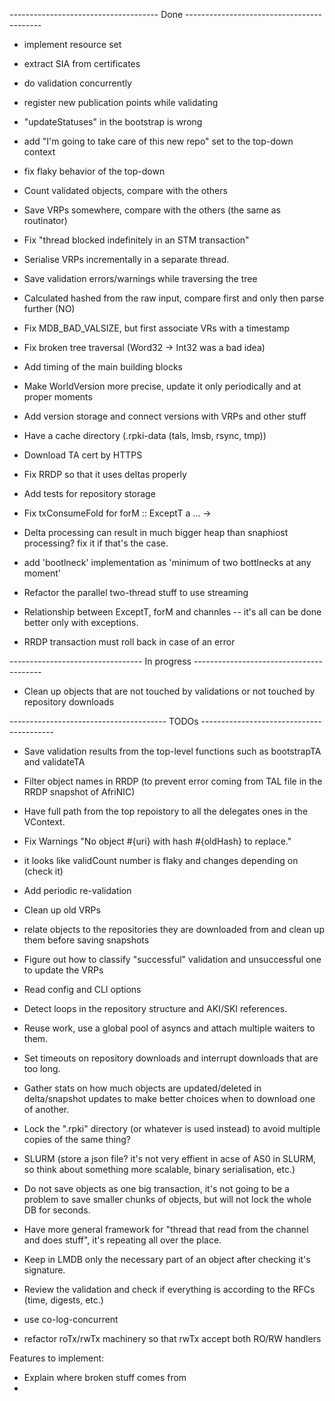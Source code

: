 ------------------------------------- Done ------------------------------------------
+ implement resource set
+ extract SIA from certificates
+ do validation concurrently 

+ register new publication points while validating

+ "updateStatuses" in the bootstrap is wrong
+ add "I'm going to take care of this new repo" set to the top-down context

+ fix flaky behavior of the top-down
+ Count validated objects, compare with the others
+ Save VRPs somewhere, compare with the others (the same as routinator)
+ Fix "thread blocked indefinitely in an STM transaction"
+ Serialise VRPs incrementally in a separate thread.
+ Save validation errors/warnings while traversing the tree
+ Calculated hashed from the raw input, compare first and only then parse further (NO)
+ Fix MDB_BAD_VALSIZE, but first associate VRs with a timestamp
+ Fix broken tree traversal (Word32 -> Int32 was a bad idea)
+ Add timing of the main building blocks
+ Make WorldVersion more precise, update it only periodically and at proper moments
+ Add version storage and connect versions with VRPs and other stuff
+ Have a cache directory (.rpki-data (tals, lmsb, rsync, tmp))
+ Download TA cert by HTTPS 
+ Fix RRDP so that it uses deltas properly
+ Add tests for repository storage
+ Fix txConsumeFold for forM :: ExceptT a ... -> 
+ Delta processing can result in much bigger heap than snaphiost processing? fix it if that's the case.
+ add 'bootlneck' implementation as 'minimum of two bottlnecks at any moment'
+ Refactor the parallel two-thread stuff to use streaming
+ Relationship between ExceptT, forM and channles -- it's all can be done better only with exceptions.
+ RRDP transaction must roll back in case of an error

---------------------------------  In progress ----------------------------------------


- Clean up objects that are not touched by validations or not touched by repository downloads

--------------------------------------- TODOs -----------------------------------------

- Save validation results from the top-level functions such as bootstrapTA and validateTA
- Filter object names in RRDP (to prevent error coming from TAL file in the RRDP snapshot of AfriNIC)
- Have full path from the top repoistory to all the delegates ones in the VContext.
- Fix Warnings "No object #{uri} with hash #{oldHash} to replace."
- it looks like validCount number is flaky and changes depending on (check it)
- Add periodic re-validation
- Clean up old VRPs 
- relate objects to the repositories they are downloaded from and clean up them before saving snapshots
- Figure out how to classify "successful" validation and unsuccessful one to update the VRPs

- Read config and CLI options
- Detect loops in the repository structure and AKI/SKI references.
- Reuse work, use a global pool of asyncs and attach multiple waiters to them.

- Set timeouts on repository downloads and interrupt downloads that are too long.
- Gather stats on how much objects are updated/deleted in delta/snapshot updates to make better 
  choices when to download one of another.

- Lock the ".rpki" directory (or whatever is used instead) to avoid multiple copies of the same thing?

- SLURM (store a json file? it's not very effient in acse of AS0 in SLURM, so think about something 
  more scalable, binary serialisation, etc.)

- Do not save objects as one big transaction, it's not going to be a problem to save smaller chunks of objects, but will not lock the whole DB for seconds.
- Have more general framework for "thread that read from the channel and does stuff", it's repeating all over the place.

- Keep in LMDB only the necessary part of an object after checking it's signature.
- Review the validation and check if everything is according to the RFCs (time, digests, etc.)


- use co-log-concurrent
- refactor roTx/rwTx machinery so that rwTx accept both RO/RW handlers



Features to implement:
- Explain where broken stuff comes from
- 
